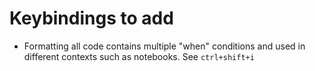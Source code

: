 # Keybindings to add

- Formatting all code contains multiple "when" conditions and used in different contexts such as notebooks. See `ctrl+shift+i`